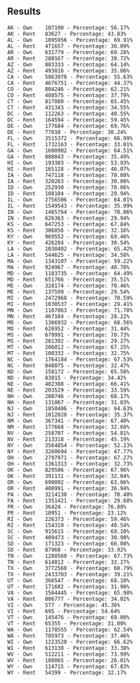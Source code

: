 





## Results
    AK - Own	107190 - Percentage: 56.17%
    AK - Rent	83627 - Percentage: 43.83%
    AL - Own	1095956 - Percentage: 69.91%
    AL - Rent	471657 - Percentage: 30.09%
    AR - Own	631779 - Percentage: 69.28%
    AR - Rent	280167 - Percentage: 30.72%
    AZ - Own	883333 - Percentage: 64.14%
    AZ - Rent	493816 - Percentage: 35.86%
    CA - Own	5863970 - Percentage: 55.63%
    CA - Rent	4676751 - Percentage: 44.37%
    CO - Own	804246 - Percentage: 62.21%
    CO - Rent	488575 - Percentage: 37.79%
    CT - Own	817080 - Percentage: 65.45%
    CT - Rent	431343 - Percentage: 34.55%
    DC - Own	112263 - Percentage: 40.55%
    DC - Rent	164594 - Percentage: 59.45%
    DE - Own	177684 - Percentage: 69.76%
    DE - Rent	77010 - Percentage: 30.24%
    FL - Own	3515372 - Percentage: 66.99%
    FL - Rent	1732163 - Percentage: 33.01%
    GA - Own	1600902 - Percentage: 64.51%
    GA - Rent	880843 - Percentage: 35.49%
    HI - Own	193303 - Percentage: 53.93%
    HI - Rent	165128 - Percentage: 46.07%
    IA - Own	747118 - Percentage: 70.00%
    IA - Rent	320263 - Percentage: 30.00%
    ID - Own	252930 - Percentage: 70.06%
    ID - Rent	108104 - Percentage: 29.94%
    IL - Own	2756506 - Percentage: 64.01%
    IL - Rent	1549543 - Percentage: 35.99%
    IN - Own	1465764 - Percentage: 70.06%
    IN - Rent	626363 - Percentage: 29.94%
    KS - Own	647253 - Percentage: 67.84%
    KS - Rent	306856 - Percentage: 32.16%
    KY - Own	969552 - Percentage: 69.46%
    KY - Rent	426284 - Percentage: 30.54%
    LA - Own	1030402 - Percentage: 65.42%
    LA - Rent	544625 - Percentage: 34.58%
    MA - Own	1343107 - Percentage: 59.22%
    MA - Rent	924967 - Percentage: 40.78%
    MD - Own	1183735 - Percentage: 64.49%
    MD - Rent	651766 - Percentage: 35.51%
    ME - Own	328174 - Percentage: 70.46%
    ME - Rent	137599 - Percentage: 29.54%
    MI - Own	2472968 - Percentage: 70.59%
    MI - Rent	1030537 - Percentage: 29.41%
    MN - Own	1187863 - Percentage: 71.78%
    MN - Rent	467104 - Percentage: 28.22%
    MO - Own	1366932 - Percentage: 68.56%
    MO - Rent	626952 - Percentage: 31.44%
    MS - Own	679991 - Percentage: 70.73%
    MS - Rent	281392 - Percentage: 29.27%
    MT - Own	206012 - Percentage: 67.25%
    MT - Rent	100332 - Percentage: 32.75%
    NC - Own	1764184 - Percentage: 67.53%
    NC - Rent	848075 - Percentage: 32.47%
    ND - Own	158172 - Percentage: 65.58%
    ND - Rent	83015 - Percentage: 34.42%
    NE - Own	402388 - Percentage: 66.41%
    NE - Rent	203529 - Percentage: 33.59%
    NH - Own	280746 - Percentage: 68.17%
    NH - Rent	131067 - Percentage: 31.83%
    NJ - Own	1850406 - Percentage: 64.63%
    NJ - Rent	1012820 - Percentage: 35.37%
    NM - Own	367341 - Percentage: 67.40%
    NM - Rent	177668 - Percentage: 32.60%
    NV - Own	258707 - Percentage: 54.81%
    NV - Rent	213318 - Percentage: 45.19%
    NY - Own	3564854 - Percentage: 52.23%
    NY - Rent	3260694 - Percentage: 47.77%
    OH - Own	2797971 - Percentage: 67.27%
    OH - Rent	1361313 - Percentage: 32.73%
    OK - Own	829586 - Percentage: 67.96%
    OK - Rent	391131 - Percentage: 32.04%
    OR - Own	698092 - Percentage: 63.06%
    OR - Rent	408991 - Percentage: 36.94%
    PA - Own	3214130 - Percentage: 70.40%
    PA - Rent	1351421 - Percentage: 29.60%
    PR - Own	36424 - Percentage: 76.88%
    PR - Rent	10951 - Percentage: 23.12%
    RI - Own	226373 - Percentage: 59.46%
    RI - Rent	154319 - Percentage: 40.54%
    SC - Own	915615 - Percentage: 69.10%
    SC - Rent	409473 - Percentage: 30.90%
    SD - Own	171323 - Percentage: 66.08%
    SD - Rent	87960 - Percentage: 33.92%
    TN - Own	1288560 - Percentage: 67.73%
    TN - Rent	614012 - Percentage: 32.27%
    TX - Own	3772560 - Percentage: 60.79%
    TX - Rent	2433703 - Percentage: 39.21%
    UT - Own	366547 - Percentage: 68.10%
    UT - Rent	171682 - Percentage: 31.90%
    VA - Own	1564445 - Percentage: 65.98%
    VA - Rent	806777 - Percentage: 34.02%
    VI - Own	577 - Percentage: 45.36%
    VI - Rent	695 - Percentage: 54.64%
    VT - Own	145476 - Percentage: 69.00%
    VT - Rent	65355 - Percentage: 31.00%
    WA - Own	1178555 - Percentage: 62.54%
    WA - Rent	705973 - Percentage: 37.46%
    WI - Own	1223520 - Percentage: 66.62%
    WI - Rent	613138 - Percentage: 33.38%
    WV - Own	512211 - Percentage: 73.99%
    WV - Rent	180065 - Percentage: 26.01%
    WY - Own	114715 - Percentage: 67.83%
    WY - Rent	54399 - Percentage: 32.17%